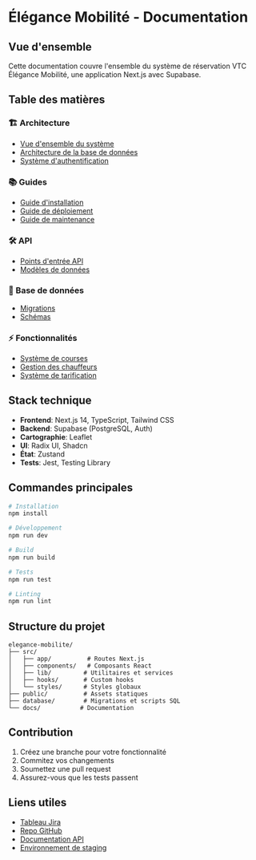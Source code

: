 # Élégance Mobilité - Documentation

## Vue d'ensemble
Cette documentation couvre l'ensemble du système de réservation VTC Élégance Mobilité, une application Next.js avec Supabase.

## Table des matières

### 🏗 Architecture
- [Vue d'ensemble du système](./architecture/system-overview.md)
- [Architecture de la base de données](./architecture/database.md)
- [Système d'authentification](./architecture/authentication.md)

### 📚 Guides
- [Guide d'installation](./guides/setup.md)
- [Guide de déploiement](./guides/deployment.md)
- [Guide de maintenance](./guides/maintenance.md)

### 🛠 API
- [Points d'entrée API](./api/endpoints.md)
- [Modèles de données](./api/models.md)

### 💾 Base de données
- [Migrations](./database/migrations/README.md)
- [Schémas](./database/schemas/README.md)

### ⚡ Fonctionnalités
- [Système de courses](./features/rides/README.md)
- [Gestion des chauffeurs](./features/drivers/README.md)
- [Système de tarification](./features/rates/README.md)

## Stack technique

- **Frontend**: Next.js 14, TypeScript, Tailwind CSS
- **Backend**: Supabase (PostgreSQL, Auth)
- **Cartographie**: Leaflet
- **UI**: Radix UI, Shadcn
- **État**: Zustand
- **Tests**: Jest, Testing Library

## Commandes principales

```bash
# Installation
npm install

# Développement
npm run dev

# Build
npm run build

# Tests
npm run test

# Linting
npm run lint
```

## Structure du projet

```
elegance-mobilite/
├── src/
│   ├── app/          # Routes Next.js
│   ├── components/   # Composants React
│   ├── lib/         # Utilitaires et services
│   ├── hooks/       # Custom hooks
│   └── styles/      # Styles globaux
├── public/          # Assets statiques
├── database/        # Migrations et scripts SQL
└── docs/           # Documentation
```

## Contribution

1. Créez une branche pour votre fonctionnalité
2. Commitez vos changements
3. Soumettez une pull request
4. Assurez-vous que les tests passent

## Liens utiles

- [Tableau Jira](https://elegance-mobilite.atlassian.net)
- [Repo GitHub](https://github.com/elegance-mobilite)
- [Documentation API](https://api.elegance-mobilite.com/docs)
- [Environnement de staging](https://staging.elegance-mobilite.com)
